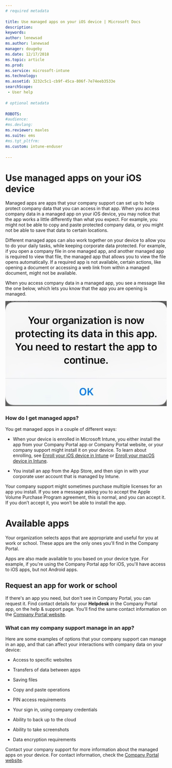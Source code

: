 ```yaml
---
# required metadata

title: Use managed apps on your iOS device | Microsoft Docs
description:
keywords:
author: lenewsad
ms.author: lanewsad
manager: dougeby
ms.date: 12/17/2018
ms.topic: article
ms.prod:
ms.service: microsoft-intune
ms.technology:
ms.assetid: 3232c5c1-cb9f-45ca-806f-7e74eeb3533e
searchScope:
 - User help

# optional metadata

ROBOTS:  
#audience:
#ms.devlang:
ms.reviewer: maxles
ms.suite: ems
#ms.tgt_pltfrm:
ms.custom: intune-enduser

---
```


# Use managed apps on your iOS device

Managed apps are apps that your company support can set up to help protect company data that you can access in that app. When you access company data in a managed app on your iOS device, you may notice that the app works a little differently than what you expect. For example, you might not be able to copy and paste protected company data, or you might not be able to save that data to certain locations.

Different managed apps can also work together on your device to allow you to do your daily tasks, while keeping corporate data protected. For example, if you open a company file in one managed app, and another managed app is required to view that file, the managed app that allows you to view the file opens automatically. If a required app is not available, certain actions, like opening a document or accessing a web link from within a managed document, might not be available.

When you access company data in a managed app, you see a message like the one below, which lets you know that the app you are opening is managed.

![managed-apps-message-ios](./media/managed-apps-message.png)

### How do I get managed apps?
You get managed apps in a couple of different ways:

-   When your device is enrolled in Microsoft Intune, you either install the app from your Company Portal app or Company Portal website, or your company support might install it on your device. To learn about enrolling, see [Enroll your iOS device in Intune](enroll-your-device-in-intune-ios.md) or [Enroll your macOS device in Intune](enroll-your-device-in-intune-macos.md).

-   You install an app from the App Store, and then sign in with your corporate user account that is managed by Intune.

Your company support might sometimes purchase multiple licenses for an app you install. If you see a message asking you to accept the Apple Volume Purchase Program agreement, this is normal, and you can accept it. If you don’t accept it, you won’t be able to install the app.

# Available apps   
 Your organization selects apps that are appropriate and useful for you at work or school. These apps are the only ones you'll find in the Company Portal.   

 Apps are also made available to you based on your device type. For example, if you're using the Company Portal app for iOS, you'll have access to iOS apps, but not Android apps.   

 ## Request an app for work or school   
 If there's an app you need, but don't see in Company Portal, you can request it. Find contact details for your **Helpdesk** in the Company Portal app, on the help & support page. You'll find the same contact information on the [Company Portal website](https://go.microsoft.com/fwlink/?linkid=2010980).   
 

### What can my company support manage in an app?
Here are some examples of options that your company support can manage in an app, and that can affect your interactions with company data on your device:

-   Access to specific websites

-   Transfers of data between apps

-   Saving files

-   Copy and paste operations

-   PIN access requirements

-   Your sign in, using company credentials

-   Ability to back up to the cloud

-   Ability to take screenshots

-   Data encryption requirements

Contact your company support for more information about the managed apps on your device. For contact information, check the [Company Portal website](https://go.microsoft.com/fwlink/?linkid=2010980).
